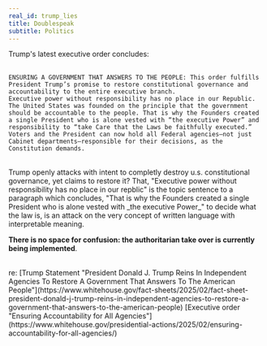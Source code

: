 ```yaml
---
real_id: trump_lies
title: Doublespeak
subtitle: Politics
---
```

Trump's latest executive order concludes:  
<br>

  
    ENSURING A GOVERNMENT THAT ANSWERS TO THE PEOPLE: This order fulfills President Trump’s promise to restore constitutional governance and accountability to the entire executive branch.  
    Executive power without responsibility has no place in our Republic. The United States was founded on the principle that the government should be accountable to the people. That is why the Founders created a single President who is alone vested with “the executive Power” and responsibility to “take Care that the Laws be faithfully executed.”  
    Voters and the President can now hold all Federal agencies—not just Cabinet departments—responsible for their decisions, as the Constitution demands.
  
  
<br>	   
Trump openly attacks with intent to completly destroy u.s. constitutional governance, yet claims to restore it? That, "Executive power without responsibility has no place in our repblic" is the topic sentence to a paragraph which concludes, "That is why the Founders created a single President who is alone vested with _the executive Power_" to decide what the law is, is an attack on the very concept of written language with interpretable meaning.   
  
__There is no space for confusion: the authoritarian take over is currently being implemented__.  

<br>  
re: [Trump Statement "President Donald J. Trump Reins In Independent Agencies To Restore A Government That Answers To The American People"](https://www.whitehouse.gov/fact-sheets/2025/02/fact-sheet-president-donald-j-trump-reins-in-independent-agencies-to-restore-a-government-that-answers-to-the-american-people)  
[Executive order "Ensuring Accountability for All Agencies"](https://www.whitehouse.gov/presidential-actions/2025/02/ensuring-accountability-for-all-agencies/)
